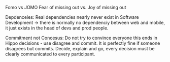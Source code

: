 Fomo vs JOMO
Fear of missing out vs. Joy of missing out

Depdenceies:
Real dependencies nearly never exist in Software Development -> there is normally no dependenciy between web and mobile, it just exists in the head of devs and prod people.

Commitment not Concesus:
Do not try to convince everyone this ends in Hippo decisions - use disagree and commit. It is perfectly fine if someone disagrees but commits. Decide, explain and go, every decision must be clearly communicated to every participant.